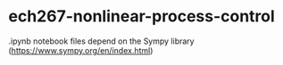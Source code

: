 # ech267-nonlinear-process-control

.ipynb notebook files depend on the Sympy library (https://www.sympy.org/en/index.html)
